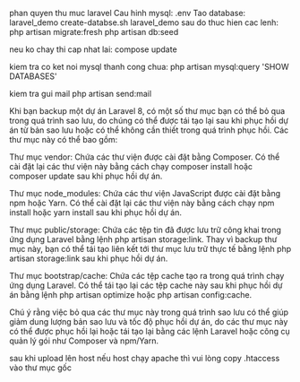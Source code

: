 phan quyen thu muc laravel
Cau hinh mysql: .env
Tao database: laravel_demo
create-databse.sh laravel_demo
sau do thuc hien cac lenh:
php artisan migrate:fresh
php artisan db:seed

neu ko chay thi cap nhat lai:
compose update

kiem tra co ket noi mysql thanh cong chua:
php artisan mysql:query 'SHOW DATABASES'

kiem tra gui mail
php artisan send:mail



Khi bạn backup một dự án Laravel 8, có một số thư mục bạn có thể bỏ qua trong quá trình sao lưu, do chúng có thể được tái tạo lại sau khi phục hồi dự án từ bản sao lưu hoặc có thể không cần thiết trong quá trình phục hồi. Các thư mục này có thể bao gồm:

Thư mục vendor: Chứa các thư viện được cài đặt bằng Composer. Có thể cài đặt lại các thư viện này bằng cách chạy composer install hoặc composer update sau khi phục hồi dự án.

Thư mục node_modules: Chứa các thư viện JavaScript được cài đặt bằng npm hoặc Yarn. Có thể cài đặt lại các thư viện này bằng cách chạy npm install hoặc yarn install sau khi phục hồi dự án.

Thư mục public/storage: Chứa các tệp tin đã được lưu trữ công khai trong ứng dụng Laravel bằng lệnh php artisan storage:link. Thay vì backup thư mục này, bạn có thể tái tạo liên kết tới thư mục lưu trữ thực tế bằng lệnh php artisan storage:link sau khi phục hồi dự án.

Thư mục bootstrap/cache: Chứa các tệp cache tạo ra trong quá trình chạy ứng dụng Laravel. Có thể tái tạo lại các tệp cache này sau khi phục hồi dự án bằng lệnh php artisan optimize hoặc php artisan config:cache.

Chú ý rằng việc bỏ qua các thư mục này trong quá trình sao lưu có thể giúp giảm dung lượng bản sao lưu và tốc độ phục hồi dự án, do các thư mục này có thể được phục hồi lại hoặc tái tạo lại bằng các lệnh Laravel hoặc công cụ quản lý gói như Composer và npm/Yarn.

sau khi upload lên host nếu host chạy apache thì vui lòng copy .htaccess vào thư mục gốc
